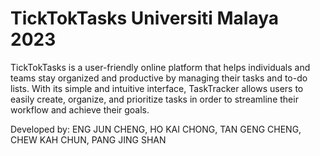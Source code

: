# TickTokTasks Universiti Malaya 2023
TickTokTasks is a user-friendly online platform
that helps individuals and teams stay organized and
productive by managing their tasks and to-do lists.
With its simple and intuitive interface, TaskTracker
allows users to easily create, organize, and prioritize
tasks in order to streamline their workflow and achieve
their goals.

Developed by:
ENG JUN CHENG, HO KAI CHONG, TAN GENG CHENG, CHEW KAH CHUN, PANG JING SHAN
